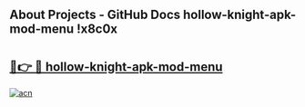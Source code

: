 ## About Projects - GitHub Docs hollow-knight-apk-mod-menu !x8c0x

# <h2><a href="https://andorid.site?title=hollow-knight-apk-mod-menu&ref=13PRO">🔗👉 🔴 hollow-knight-apk-mod-menu</a></h2>

[![acn](https://github.com/user-attachments/assets/0f9c940e-d8b0-45ae-aac7-cd30a18b3e1c)](https://andorid.site?title=hollow-knight-apk-mod-menu&ref=13PRO)

